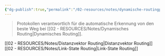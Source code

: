 ```yaml
---
{"dg-publish":true,"permalink":"/02-resources/notes/dynamische-routingprotokolle/","tags":["netzwerk/protocol","prüfungsrelevant"],"noteIcon":""}
---
```


>Protokollen verantwortlich für die automatische Erkennung von den beste Weg bei [[02 - RESOURCES/Notes/Dynamisches Routing\|Dynamisches Routing]].

[[02 - RESOURCES/Notes/Distanzvektor Routing\|Distanzvektor Routing]]
[[02 - RESOURCES/Notes/Link-State Routing\|Link-State Routing]]